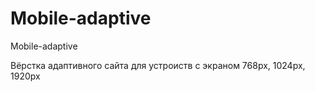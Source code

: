 # Mobile-adaptive
Mobile-adaptive

Вёрстка адаптивного сайта для устроиств с экраном 768px, 1024px, 1920px

